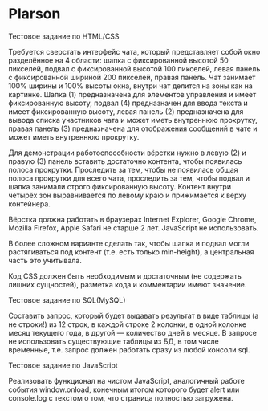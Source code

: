 # Plarson
Тестовое задание по HTML/CSS

Требуется сверстать интерфейс чата, который представляет собой окно разделённое на 4 области: шапка с фиксированной высотой 50 пикселей, подвал с фиксированной высотой 100 пикселей, левая панель с фиксированной шириной 200 пикселей, правая панель. Чат занимает 100% ширины и 100% высоты окна, внутри чат делится на зоны как на картинке. Шапка (1) предназначена для элементов управления и имеет фиксированную высоту, подвал (4) предназначен для ввода текста и имеет фиксированную высоту, левая панель (2) предназначена для вывода списка участников чата и может иметь внутреннюю прокрутку, правая панель (3) предназначена для отображения сообщений в чате и может иметь внутреннюю прокрутку.

Для демонстрации работоспособности вёрстки нужно в левую (2) и правую (3) панель вставить достаточно контента, чтобы появилась полоса прокрутки. Проследить за тем, чтобы не появилась общая полоса прокрутки для всего чата, проследить за тем, чтобы подвал и шапка занимали строго фиксированную высоту. Контент внутри четырёх зон выравнивается по левому краю и прижимается к верху контейнера.

Вёрстка должна работать в браузерах Internet Explorer, Google Chrome, Mozilla Firefox, Apple Safari не старше 2 лет. JavaScript не использовать.

В более сложном варианте сделать так, чтобы шапка и подвал могли растягиваться под контент (т.е. есть только min-height), а центральная часть это учитывала.

Код CSS должен быть необходимым и достаточным (не содержать лишних сущностей), разметка кода и комментарии имеют значение.

Тестовое задание по SQL(MySQL)

Составить запрос, который будет выдавать результат в виде таблицы (а не строки!) из 12 строк, в каждой строке 2 колонки, в одной колонке месяц текущего года, в другой — количество дней в месяце. В запросе не использовать существующие таблицы из БД, в том числе временные, т.е. запрос должен работать сразу из любой консоли sql.

Тестовое задание по JavaScript

Реализовать функционал на чистом JavaScript, аналогичный работе события window.onload, конечным итогом которого будет alert или console.log с текстом о том, что страница полностью загружена.

